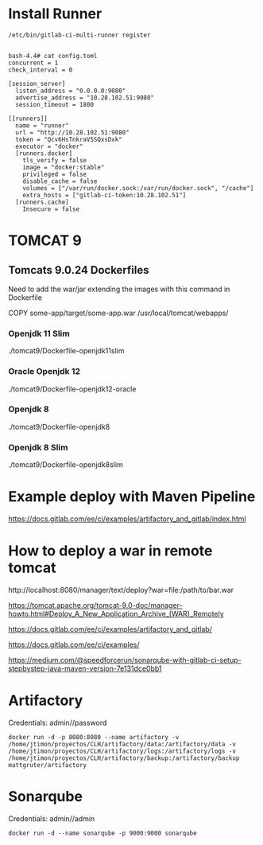 # Install Runner
```shell
/etc/bin/gitlab-ci-multi-runner register  


bash-4.4# cat config.toml 
concurrent = 1
check_interval = 0

[session_server]
  listen_address = "0.0.0.0:9080"
  advertise_address = "10.28.102.51:9080"
  session_timeout = 1800

[[runners]]
  name = "runner"
  url = "http://10.28.102.51:9080"
  token = "Qcv6HsTnkraV5SQxsDxk"
  executor = "docker"
  [runners.docker]
    tls_verify = false
    image = "docker:stable"
    privileged = false
    disable_cache = false
    volumes = ["/var/run/docker.sock:/var/run/docker.sock", "/cache"]
    extra_hosts = ["gitlab-ci-token:10.28.102.51"]
  [runners.cache]
    Insecure = false

```
# TOMCAT 9
## Tomcats 9.0.24 Dockerfiles
Need to add the war/jar extending the images with this command in Dockerfile

COPY some-app/target/some-app.war /usr/local/tomcat/webapps/
### Openjdk 11 Slim
./tomcat9/Dockerfile-openjdk11slim
### Oracle Openjdk 12
./tomcat9/Dockerfile-openjdk12-oracle
### Openjdk 8
./tomcat9/Dockerfile-openjdk8
### Openjdk 8 Slim
./tomcat9/Dockerfile-openjdk8slim

# Example deploy with Maven Pipeline
https://docs.gitlab.com/ee/ci/examples/artifactory_and_gitlab/index.html

# How to deploy a war in remote tomcat
http://localhost:8080/manager/text/deploy?war=file:/path/to/bar.war

https://tomcat.apache.org/tomcat-9.0-doc/manager-howto.html#Deploy_A_New_Application_Archive_(WAR)_Remotely

https://docs.gitlab.com/ee/ci/examples/artifactory_and_gitlab/

https://docs.gitlab.com/ee/ci/examples/

https://medium.com/@speedforcerun/sonarqube-with-gitlab-ci-setup-stepbystep-java-maven-version-7e131dce0bb1

# Artifactory

Credentials: admin//password
```console
docker run -d -p 8080:8080 --name artifactory -v /home/jtimon/proyectos/CLH/artifactory/data:/artifactory/data -v /home/jtimon/proyectos/CLH/artifactory/logs:/artifactory/logs -v /home/jtimon/proyectos/CLH/artifactory/backup:/artifactory/backup   mattgruter/artifactory
```
# Sonarqube

Credentials: admin//admin
```console
docker run -d --name sonarqube -p 9000:9000 sonarqube
```
